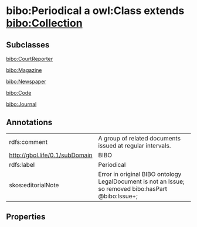 # bibo:Periodical a owl:Class extends [bibo:Collection](/ontology/bibo/Collection)

## Subclasses

[bibo:CourtReporter](/ontology/bibo/CourtReporter)

[bibo:Magazine](/ontology/bibo/Magazine)

[bibo:Newspaper](/ontology/bibo/Newspaper)

[bibo:Code](/ontology/bibo/Code)

[bibo:Journal](/ontology/bibo/Journal)

## Annotations

|||
|-----|-----|
|rdfs:comment|A group of related documents issued at regular intervals.|
|<http://gbol.life/0.1/subDomain>|BIBO|
|rdfs:label|Periodical|
|skos:editorialNote|Error in original BIBO ontology LegalDocument is not an Issue; so removed bibo:hasPart @bibo:Issue+;|

## Properties

